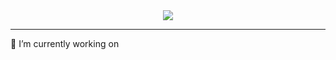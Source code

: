 <div align="center">
  <img src="https://github-readme-stats.vercel.app/api?username=alex-zhang&hide=contribs,prs" />
</div>

--------

🔭 I’m currently working on [](https://github.com/augejs)
